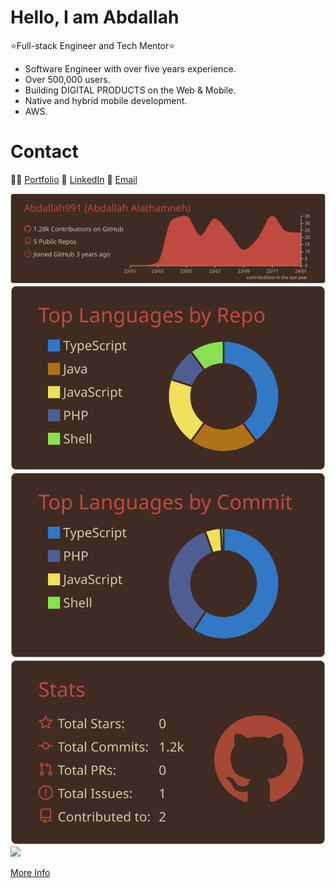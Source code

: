 # Hello, I am Abdallah
:star:Full-stack Engineer and Tech Mentor:star:

* Software Engineer with over five years experience.
* Over 500,000 users.
* Building DIGITAL PRODUCTS on the Web & Mobile.
* Native and hybrid mobile development.
* AWS.


# Contact
👩‍💻 <a href="https://octopist.com/" target="_blank">Portfolio</a>
🔗 <a href="https://www.linkedin.com/in/abdullaalathamnah/" target="_blank">LinkedIn</a>
📨 <a href="mailto: alathamneh.abdallah@gmail.com" target="_blank">Email</a>




[![](https://raw.githubusercontent.com/Abdallah991/Abdallah991/master/profile-summary-card-output/kacho_ga/0-profile-details.svg)](https://github.com/Abdallah991/github-profile-summary-cards)
[![](https://raw.githubusercontent.com/Abdallah991/Abdallah991/master/profile-summary-card-output/kacho_ga/1-repos-per-language.svg)](https://github.com/Abdallah991/github-profile-summary-cards) [![](https://raw.githubusercontent.com/Abdallah991/Abdallah991/master/profile-summary-card-output/kacho_ga/2-most-commit-language.svg)](https://github.com/Abdallah991/github-profile-summary-cards)
[![](https://raw.githubusercontent.com/Abdallah991/Abdallah991/master/profile-summary-card-output/kacho_ga/3-stats.svg)](https://github.com/Abdallah991/github-profile-summary-cards) [![](https://raw.githubusercontent.com/Abdallah991/github-profile-summary-cards-example/master/profile-summary-card-output/vue/4-productive-time.svg)](https://github.com/Abdallah991/github-profile-summary-cards)

[More Info](https://github.com/Abdallah991/github-profile-summary-cards)
